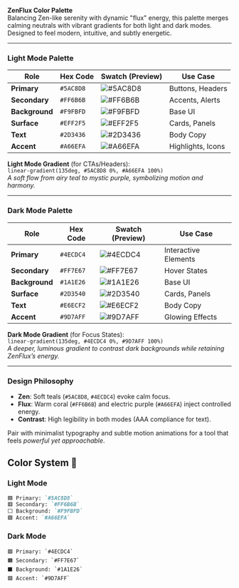 **ZenFlux Color Palette**  
Balancing Zen-like serenity with dynamic "flux" energy, this palette merges calming neutrals with vibrant gradients for both light and dark modes. Designed to feel modern, intuitive, and subtly energetic.

---

### **Light Mode Palette**  
| Role          | Hex Code | Swatch (Preview) | Use Case |  
|---------------|----------|------------------|----------|  
| **Primary**   | `#5AC8D8` | ![#5AC8D8](https://via.placeholder.com/40/5AC8D8/000000?text=+) | Buttons, Headers |  
| **Secondary** | `#FF6B6B` | ![#FF6B6B](https://via.placeholder.com/40/FF6B6B/000000?text=+) | Accents, Alerts |  
| **Background**| `#F9FBFD` | ![#F9FBFD](https://via.placeholder.com/40/F9FBFD/000000?text=+) | Base UI |  
| **Surface**   | `#EFF2F5` | ![#EFF2F5](https://via.placeholder.com/40/EFF2F5/000000?text=+) | Cards, Panels |  
| **Text**      | `#2D3436` | ![#2D3436](https://via.placeholder.com/40/2D3436/000000?text=+) | Body Copy |  
| **Accent**    | `#A66EFA` | ![#A66EFA](https://via.placeholder.com/40/A66EFA/000000?text=+) | Highlights, Icons |  

**Light Mode Gradient** (for CTAs/Headers):  
`linear-gradient(135deg, #5AC8D8 0%, #A66EFA 100%)`  
*A soft flow from airy teal to mystic purple, symbolizing motion and harmony.*

---

### **Dark Mode Palette**  
| Role          | Hex Code | Swatch (Preview) | Use Case |  
|---------------|----------|------------------|----------|  
| **Primary**   | `#4ECDC4` | ![#4ECDC4](https://via.placeholder.com/40/4ECDC4/000000?text=+) | Interactive Elements |  
| **Secondary** | `#FF7E67` | ![#FF7E67](https://via.placeholder.com/40/FF7E67/000000?text=+) | Hover States |  
| **Background**| `#1A1E26` | ![#1A1E26](https://via.placeholder.com/40/1A1E26/000000?text=+) | Base UI |  
| **Surface**   | `#2D3540` | ![#2D3540](https://via.placeholder.com/40/2D3540/000000?text=+) | Cards, Panels |  
| **Text**      | `#E6ECF2` | ![#E6ECF2](https://via.placeholder.com/40/E6ECF2/000000?text=+) | Body Copy |  
| **Accent**    | `#9D7AFF` | ![#9D7AFF](https://via.placeholder.com/40/9D7AFF/000000?text=+) | Glowing Effects |  

**Dark Mode Gradient** (for Focus States):  
`linear-gradient(135deg, #4ECDC4 0%, #9D7AFF 100%)`  
*A deeper, luminous gradient to contrast dark backgrounds while retaining ZenFlux’s energy.*

---

### **Design Philosophy**  
- **Zen**: Soft teals (`#5AC8D8`, `#4ECDC4`) evoke calm focus.  
- **Flux**: Warm coral (`#FF6B6B`) and electric purple (`#A66EFA`) inject controlled energy.  
- **Contrast**: High legibility in both modes (AAA compliance for text).  

Pair with minimalist typography and subtle motion animations for a tool that feels *powerful yet approachable*.



## Color System 🎨  
### Light Mode  
```markdown
🟦 Primary: `#5AC8D8`    
🟥 Secondary: `#FF6B6B`  
⬜ Background: `#F9FBFD` 
🟪 Accent: `#A66EFA`
```
### Dark Mode

```
🟩 Primary: `#4ECDC4`     
🟧 Secondary: `#FF7E67`  
⬛ Background: `#1A1E26`  
🟪 Accent: `#9D7AFF`
```